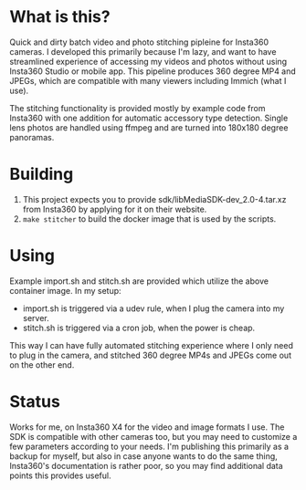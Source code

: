 # What is this?
Quick and dirty batch video and photo stitching pipleine for Insta360 cameras. I developed this primarily because I'm lazy, and want to have streamlined experience of accessing my videos and photos without using Insta360 Studio or mobile app. This pipeline produces 360 degree MP4 and JPEGs, which are compatible with many viewers including Immich (what I use).

The stitching functionality is provided mostly by example code from Insta360 with one addition for automatic accessory type detection. Single lens photos are handled using ffmpeg and are turned into 180x180 degree panoramas.

# Building
1. This project expects you to provide sdk/libMediaSDK-dev_2.0-4.tar.xz from Insta360 by applying for it on their website.
2. `make stitcher` to build the docker image that is used by the scripts.

# Using
Example import.sh and stitch.sh are provided which utilize the above container image. In my setup:
* import.sh is triggered via a udev rule, when I plug the camera into my server.
* stitch.sh is triggered via a cron job, when the power is cheap.

This way I can have fully automated stitching experience where I only need to plug in the camera, and stitched 360 degree MP4s and JPEGs come out on the other end. 

# Status
Works for me, on Insta360 X4 for the video and image formats I use. The SDK is compatible with other cameras too, but you may need to customize a few parameters according to your needs. I'm publishing this primarily as a backup for myself, but also in case anyone wants to do the same thing, Insta360's documentation is rather poor, so you may find additional data points this provides useful. 
